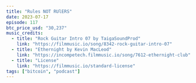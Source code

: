 ```yaml
---
title: "Rules NOT RUlERS"
date: 2023-07-17
episode: 117
btc_price_usd: "30,237"
music_credits:
  - title: "Rock Guitar Intro 07 by TaigaSoundProd"
    link: "https://filmmusic.io/song/8342-rock-guitar-intro-07"
  - title: "Ethernight by Kevin MacLeod"
    link: "https://incompetech.filmmusic.io/song/7612-ethernight-club"
  - title: "License"
    link: "https://filmmusic.io/standard-license"
tags: ["bitcoin", "podcast"]
---
```

